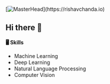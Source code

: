 [![MasterHead](https://1.bp.blogspot.com/-7A4WynwLsM...)](https://rishavchanda.io)

## Hi there 👋

<!--
**yaser-rahmati-official/yaser-rahmati-official** is a ✨ _special_ ✨ repository because its `README.md` (this file) appears on your GitHub profile.

Here are some ideas to get you started:

- 🔭 I’m currently working on ...
- 🌱 I’m currently learning ...
- 👯 I’m looking to collaborate on ...
- 🤔 I’m looking for help with ...
- 💬 Ask me about ...
- 📫 How to reach me: ...
- 😄 Pronouns: ...
- ⚡ Fun fact: ...
-->

**🖥 Skills**
* Machine Learning
* Deep Learning
* Natural Language Processing
* Computer Vision
